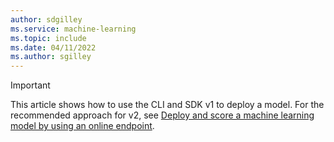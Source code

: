```yaml
---
author: sdgilley
ms.service: machine-learning
ms.topic: include
ms.date: 04/11/2022
ms.author: sgilley
---
```


> [!IMPORTANT]
> This article shows how to use the CLI and SDK v1 to deploy a model.  For the recommended approach for v2, see [Deploy and score a machine learning model by using an online endpoint](../articles/machine-learning/how-to-deploy-managed-online-endpoints.md).